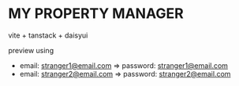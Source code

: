# MY PROPERTY MANAGER

vite + tanstack + daisyui

preview using 
- email: stranger1@email.com => password: stranger1@email.com
- email: stranger2@email.com => password: stranger2@email.com
